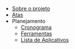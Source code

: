 <!-- docs/_sidebar.md -->

- [Sobre o projeto](home.md)
- [Atas](atas/atas.md)
- Planejamento
  - [Cronograma](planejamento/Cronograma.md)
  - [Ferramentas](planejamento/Ferramentas.md)
  - [Lista de Aplicativos](planejamento/Lista_de_aplicativos.md)
<!-- [Pré-Rastreabilidade]
- [Elicitação]
- [Modelagem]
- [Análise]
- [Pós-Rastreabilidade]
- [Conclusão]
- [Apresentações] --!>